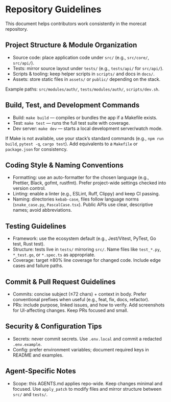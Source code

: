# Repository Guidelines

This document helps contributors work consistently in the morecat repository.

## Project Structure & Module Organization
- Source code: place application code under `src/` (e.g., `src/core/`, `src/api/`).
- Tests: mirror source layout under `tests/` (e.g., `tests/api/` for `src/api/`).
- Scripts & tooling: keep helper scripts in `scripts/` and docs in `docs/`.
- Assets: store static files in `assets/` or `public/` depending on the stack.

Example paths: `src/modules/auth/`, `tests/modules/auth/`, `scripts/dev.sh`.

## Build, Test, and Development Commands
- Build: `make build` — compiles or bundles the app if a Makefile exists.
- Test: `make test` — runs the full test suite with coverage.
- Dev server: `make dev` — starts a local development server/watch mode.

If Make is not available, use your stack’s standard commands (e.g., `npm run build`, `pytest -q`, `cargo test`). Add equivalents to a `Makefile` or `package.json` for consistency.

## Coding Style & Naming Conventions
- Formatting: use an auto-formatter for the chosen language (e.g., Prettier, Black, gofmt, rustfmt). Prefer project-wide settings checked into version control.
- Linting: enable a linter (e.g., ESLint, Ruff, Clippy) and keep CI passing.
- Naming: directories `kebab-case`, files follow language norms (`snake_case.py`, `PascalCase.tsx`). Public APIs use clear, descriptive names; avoid abbreviations.

## Testing Guidelines
- Framework: use the ecosystem default (e.g., Jest/Vitest, PyTest, Go test, Rust test).
- Structure: tests live in `tests/` mirroring `src/`. Name files like `test_*.py`, `*_test.go`, or `*.spec.ts` as appropriate.
- Coverage: target ≥80% line coverage for changed code. Include edge cases and failure paths.

## Commit & Pull Request Guidelines
- Commits: concise subject (≤72 chars) + context in body. Prefer conventional prefixes when useful (e.g., feat, fix, docs, refactor).
- PRs: include purpose, linked issues, and how to verify. Add screenshots for UI-affecting changes. Keep PRs focused and small.

## Security & Configuration Tips
- Secrets: never commit secrets. Use `.env.local` and commit a redacted `.env.example`.
- Config: prefer environment variables; document required keys in README and examples.

## Agent-Specific Notes
- Scope: this AGENTS.md applies repo-wide. Keep changes minimal and focused. Use `apply_patch` to modify files and mirror structure between `src/` and `tests/`.
